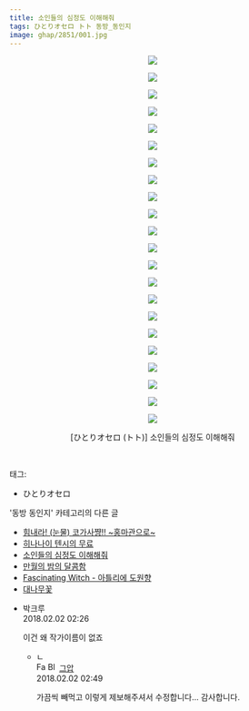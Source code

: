 ```yaml
---
title: 소인들의 심정도 이해해줘
tags: ひとりオセロ トト 동방_동인지
image: ghap/2851/001.jpg
---
```

<div class="article">
<p style="text-align: center; clear: none; float: none;"><img src="{{ site.nasurl }}/ghap/2851/001.jpg"/></p>
<p style="text-align: center; clear: none; float: none;"><img src="{{ site.nasurl }}/ghap/2851/002.jpg"/></p>
<p style="text-align: center; clear: none; float: none;"><img src="{{ site.nasurl }}/ghap/2851/003.jpg"/></p>
<p style="text-align: center; clear: none; float: none;"><img src="{{ site.nasurl }}/ghap/2851/004.jpg"/></p>
<p style="text-align: center; clear: none; float: none;"><img src="{{ site.nasurl }}/ghap/2851/005.jpg"/></p>
<p style="text-align: center; clear: none; float: none;"><img src="{{ site.nasurl }}/ghap/2851/006.jpg"/></p>
<p style="text-align: center; clear: none; float: none;"><img src="{{ site.nasurl }}/ghap/2851/007.jpg"/></p>
<p style="text-align: center; clear: none; float: none;"><img src="{{ site.nasurl }}/ghap/2851/008.jpg"/></p>
<p style="text-align: center; clear: none; float: none;"><img src="{{ site.nasurl }}/ghap/2851/009.jpg"/></p>
<p style="text-align: center; clear: none; float: none;"><img src="{{ site.nasurl }}/ghap/2851/010.jpg"/></p>
<p style="text-align: center; clear: none; float: none;"><img src="{{ site.nasurl }}/ghap/2851/011.jpg"/></p>
<p style="text-align: center; clear: none; float: none;"><img src="{{ site.nasurl }}/ghap/2851/012.jpg"/></p>
<p style="text-align: center; clear: none; float: none;"><img src="{{ site.nasurl }}/ghap/2851/013.jpg"/></p>
<p style="text-align: center; clear: none; float: none;"><img src="{{ site.nasurl }}/ghap/2851/014.jpg"/></p>
<p style="text-align: center; clear: none; float: none;"><img src="{{ site.nasurl }}/ghap/2851/015.jpg"/></p>
<p style="text-align: center; clear: none; float: none;"><img src="{{ site.nasurl }}/ghap/2851/016.jpg"/></p>
<p style="text-align: center; clear: none; float: none;"><img src="{{ site.nasurl }}/ghap/2851/017.jpg"/></p>
<p style="text-align: center; clear: none; float: none;"><img src="{{ site.nasurl }}/ghap/2851/018.jpg"/></p>
<p style="text-align: center; clear: none; float: none;"><img src="{{ site.nasurl }}/ghap/2851/019.jpg"/></p>
<p style="text-align: center; clear: none; float: none;"><img src="{{ site.nasurl }}/ghap/2851/020.jpg"/></p>
<p style="text-align: center; clear: none; float: none;"><img src="{{ site.nasurl }}/ghap/2851/021.jpg"/></p>
<p style="text-align: center; clear: none; float: none;"><img src="{{ site.nasurl }}/ghap/2851/022.jpg"/></p>
<p style="text-align: center; clear: none; float: none;">[ひとりオセロ (トト)] 소인들의 심정도 이해해줘</p>
<p><br/></p>
</div><div class="tagTrail">
<p>태그: </p>
<ul>
<li>ひとりオセロ</li>
</ul>
</div><div class="another">
<p>'동방 동인지' 카테고리의 다른 글</p>
<ul>
<li><a href="/2016-12-07-ghap_2853">힘내라! (눈물) 코가사쨩!! ~홍마관으로~</a></li>
<li><a href="/2016-12-06-ghap_2852">히나나이 텐시의 무료</a></li>
<li><a href="/2016-12-06-ghap_2851">소인들의 심정도 이해해줘</a></li>
<li><a href="/2016-12-06-ghap_2850">만월의 밤의 달콤함</a></li>
<li><a href="/2016-12-06-ghap_2849">Fascinating Witch - 아틀리에 도원향</a></li>
<li><a href="/2016-12-05-ghap_2848">대나무꽃</a></li>
</ul>
</div><div class="cb_module cb_fluid">
<div class="cb_wrt cb_profile">
<div class="comment">
<ul>
<li class="cb_thumb_off" id="comment15189725">
<div class="cb_comment_area">
<div class="cb_info_area">
<div class="cb_section">
<span class="cb_nick_name">박크루</span>
</div>
<div class="cb_section">
<span class="cb_date">2018.02.02 02:26 </span>
</div>
</div>
<div class="cb_dsc_comment">
<p class="cb_dsc">
											이건 왜 작가이름이 없죠
										</p>
</div>
<ul>
<li class="cb_thumb_off" id="comment15189739">
<span class="cb_bu_subnode">ㄴ</span>
<div class="cb_comment_area">
<div class="cb_info_area">
<div class="cb_section">
<span class="cb_nick_name"><img alt="Favicon of https://ghaptouhou.tistory.com" height="16" onerror="this.onerror=null;this.parentNode.removeChild(this)" src="https://ghaptouhou.tistory.com/favicon.ico" width="16"/> <img alt="BlogIcon" height="16" onerror="this.parentNode.removeChild(this)" src="https://ghaptouhou.tistory.com/index.gif" width="16"/> <a href="https://ghaptouhou.tistory.com" onclick="return openLinkInNewWindow(this)"> 그압</a><span class="tistoryProfileLayerTrigger" onclick='TistoryProfile.show(event, this, {"title":"\uc800\uae30 \uc774\uac70 \ub098\uc911\uc5d0 \uc218\uc815 \uac00\ub2a5\ud558\ub098\uc694","url":"https:\/\/ghap.tistory.com","nickname":"\uadf8\uc555","items":[]}); return false;'></span></span>
</div>
<div class="cb_section">
<span class="cb_date">2018.02.02 02:49 </span>
</div>
</div>
<div class="cb_dsc_comment">
<p class="cb_dsc">
																가끔씩 빼먹고 이렇게 제보해주셔서 수정합니다... 감사합니다.
															</p>
</div>
</div>
</li>
</ul>
</div></li>
</ul>
</div>
</div><!-- commentList close -->
</div>